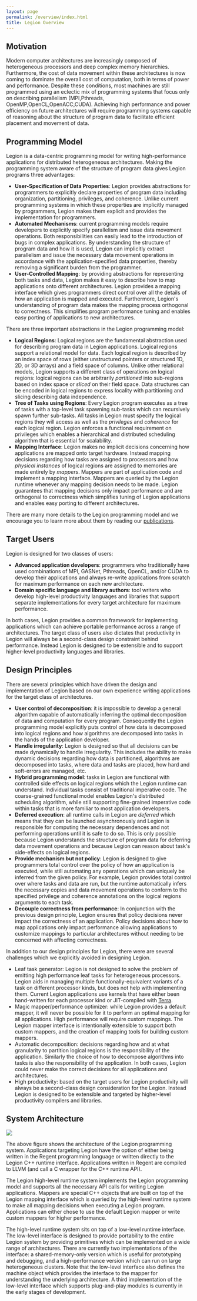 ```yaml
---
layout: page
permalink: /overview/index.html
title: Legion Overview
---
```


## Motivation

Modern computer architectures are increasingly composed
of heterogeneous processors and deep complex memory
hierarchies. Furthermore, the cost of data movement
within these architectures is now coming to dominate
the overall cost of computation, both in terms of power
and performance. Despite these conditions, most machines 
are still programmed using an eclectic mix of programming systems
that focus only on describing parallelism (MPI,Pthreads,
OpenMP,OpenCL,OpenACC,CUDA). Achieving high performance and
power efficiency on future architectures will require 
programming systems capable of reasoning about the
structure of program data to facilitate efficient
placement and movement of data.

## Programming Model

Legion is a data-centric programming model for writing
high-performance applications for distributed heterogeneous
architectures. Making the programming system aware of
the structure of program data gives Legion programs
three advantages:

* __User-Specification of Data Properties__: Legion 
  provides abstractions for programmers to explicitly 
  declare properties of program data including
  organization, partitioning, privileges, and 
  coherence. Unlike current programming systems in
  which these properties are implicitly managed
  by programmers, Legion makes them explicit and provides
  the implementation for programmers.
* __Automated Mechanisms__: current programming
  models require developers to explicitly specify parallelism
  and issue data movement operations. Both responsibilities
  can easily lead to the introduction of bugs in complex
  applications. By understanding the structure of program
  data and how it is used, Legion can implicitly extract
  parallelism and issue the necessary data movement operations
  in accordance with the application-specified data properties,
  thereby removing a significant burden from the programmer.
* __User-Controlled Mapping__: by providing abstractions for
  representing both tasks and data, Legion makes it easy to
  describe how to map applications onto different architectures. Legion
  provides a mapping interface which gives programmers direct
  control over all the details of how an application is mapped
  and executed. Furthermore, Legion's understanding of program
  data makes the mapping process orthogonal to correctness.
  This simplifies program performance tuning and enables
  easy porting of applications to new architectures.

There are three important abstractions in the Legion
programming model:

* __Logical Regions__: Logical regions are the fundamental
  abstraction used for describing program data in 
  Legion applications. Logical regions support a relational
  model for data. Each logical region is described by an
  index space of rows (either unstructured pointers or 
  structured 1D, 2D, or 3D arrays) and a field space of
  columns. Unlike other relational models, Legion
  supports a different class of operations on logical
  regions: logical regions can be arbitrarily _partitioned_ 
  into sub-regions based on index space or _sliced_ on
  their field space. Data structures can be encoded in
  logical regions to express locality with partitioning
  and slicing describing data independence.
* __Tree of Tasks using Regions__: Every Legion program
  executes as a tree of tasks with a top-level task
  spawning sub-tasks which can recursively spawn further
  sub-tasks. All tasks in Legion must specify the logical
  regions they will access as well as the _privileges_ and
  _coherence_ for each logical region. Legion enforces a
  functional requirement on privileges which enables a
  hierarchical and distributed scheduling algorithm that 
  is essential for scalability.
* __Mapping Interface__: Legion makes no implicit decisions
  concerning how applications are mapped onto target
  hardware. Instead mapping decisions regarding how tasks
  are assigned to processors and how _physical instances_
  of logical regions are assigned to memories are made
  entirely by _mappers_. Mappers are part of application
  code and implement a mapping interface. Mappers are 
  queried by the Legion runtime whenever any mapping decision
  needs to be made. Legion guarantees that mapping
  decisions only impact performance and are orthogonal
  to correctness which simplifies tuning of Legion
  applications and enables easy porting to different
  architectures.

There are many more details to the Legion programming
model and we encourage you to learn more about them
by reading our [publications](/publications/).

## Target Users

Legion is designed for two classes of users:

* __Advanced application developers__: programmers
  who traditionally have used combinations of MPI,
  GASNet, Pthreads, OpenCL, and/or CUDA to develop their
  applications and always re-write applications 
  from scratch for maximum performance on each 
  new architecture.
* __Domain specific language and library authors__:
  tool writers who develop high-level productivity
  languages and libraries that support separate
  implementations for every target architecture
  for maximum performance.

In both cases, Legion provides a common framework
for implementing applications which can achieve
portable performance across a range of architectures.
The target class of users also dictates that productivity
in Legion will always be a second-class design constraint 
behind performance. Instead Legion is designed to be 
extensible and to support higher-level productivity 
languages and libraries.

## Design Principles

There are several principles which have driven
the design and implementation of Legion based on
our own experience writing applications for the
target class of architectures.

* __User control of decomposition__: it is impossible to 
  develop a general algorithm capable of automatically 
  inferring the optimal decomposition of data and computation
  for every program. Consequently the Legion programming model 
  explicitly puts control of how data is decomposed
  into logical regions and how algorithms are decomposed
  into tasks in the hands of the application developer.  
* __Handle irregularity__: Legion is designed so that all
  decisions can be made dynamically to handle irregularity.
  This includes the ability to make dynamic decisions regarding 
  how data is partitioned, algorithms are decomposed into
  tasks, where data and tasks are placed, how hard and
  soft-errors are managed, etc.
* __Hybrid programming model__: tasks in Legion are functional
  with controlled side effects on logical regions which the
  Legion runtime can understand. Individual tasks consist
  of traditional imperative code. The coarse-grained functional
  model enables Legion's distributed scheduling algorithm,
  while still supporting fine-grained imperative code within
  tasks that is more familiar to most application developers.
* __Deferred execution__: all runtime calls in Legion are
  _deferred_ which means that they can be 
  launched asynchronously and Legion is responsible for
  computing the necessary dependences and not performing
  operations until it is safe to do so. This is only possible
  because Legion understands the structure of program data
  for deferring data movement operations and because Legion 
  can reason about task's side-effects on logical regions.
* __Provide mechanism but not policy__: Legion is designed
  to give programmers total control over the policy of how
  an application is executed, while still automating any operations 
  which can uniquely be inferred from the given policy. For
  example, Legion provides total control over where tasks and
  data are run, but the runtime automatically infers the 
  necessary copies and data movement operations to conform to 
  the specified privilege and coherence annotations
  on the logical regions arguments to each task. 
* __Decouple correctness from performance__: In conjunction
  with the previous design principle, Legion ensures that
  policy decisions never impact the correctness of an 
  application. Policy decisions about how to map applications
  only impact performance allowing applications to customize
  mappings to particular architectures without needing to
  be concerned with affecting correctness.

In addition to our design principles for Legion, there
were are several challenges which we explicitly avoided
in designing Legion.

* Leaf task generator: Legion is not designed to solve
  the problem of emitting high performance leaf tasks for
  heterogeneous processors. Legion aids in managing 
  multiple functionally-equivalent variants of a task
  on different processor kinds, but does not help
  with implementing them. Current Legion applications use
  kernels that have either been hand-written for each
  processor kind or JIT-compiled with 
  [Terra](http://terralang.org).
* Magic mapper/performance optimizer: while Legion
  provides a default mapper, it will never be possible
  for it to perform an optimal mapping for all
  applications. High performance will require custom
  mappings. The Legion mapper interface is intentionally
  extensible to support both custom mappers, and the
  creation of mapping tools for building custom mappers.
* Automatic decomposition: decisions regarding how and 
  at what granularity to partition logical regions is
  the responsibility of the application. Similarly the
  choice of how to decompose algorithms into tasks is
  also the responsibility of the application. In both
  cases, Legion could never make the correct decisions
  for all applications and architectures.
* High productivity: based on the target users for Legion
  productivity will always be a second-class design
  consideration for the Legion. Instead Legion is
  designed to be extensible and targeted by higher-level
  productivity compilers and libraries.

## System Architecture

![](/images/legion_arch.svg)


The above figure shows the architecture of the Legion programming
system. Applications targeting Legion have the option of either being
written in the Regent programming language or written directly to the
Legion C++ runtime interface. Applications written in Regent are
compiled to LLVM (and call a C wrapper for the C++ runtime API).

The Legion high-level runtime system implements the
Legion programming model and supports all the necessary
API calls for writing Legion applications. Mappers are
special C++ objects that are built on top of the
Legion mapping interface which is queried by the 
high-level runtime system to make all mapping decisions
when executing a Legion program. Applications can 
either chose to use the default Legion mapper or
write custom mappers for higher performance.

The high-level runtime system sits on top of a
low-level runtime interface. The low-level interface
is designed to provide portability to the entire
Legion system by providing primitives which can be
implemented on a wide range of architectures. There
are currently two implementations of the interface:
a shared-memory-only version which is useful for
prototyping and debugging, and a high-performance
version which can run on large heterogeneous clusters.
Note that the low-level interface also defines the
machine object which provides the interface to 
the mapper for understanding the underlying
architecture. A third implementation of the low-level
interface which supports plug-and-play modules is
currently in the early stages of development.


